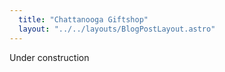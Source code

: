 ```yaml
---
  title: "Chattanooga Giftshop"
  layout: "../../layouts/BlogPostLayout.astro"
---
```



Under construction